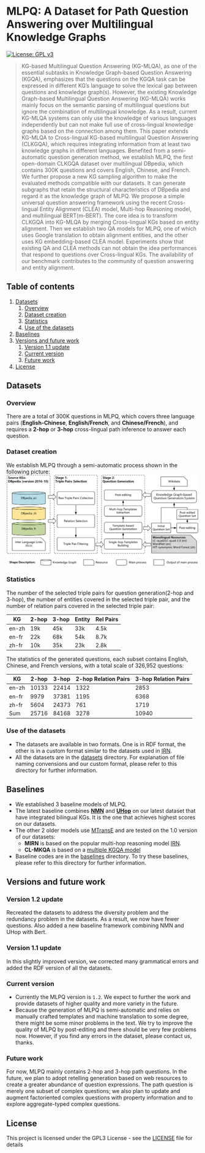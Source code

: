 
# MLPQ: A Dataset for Path Question Answering over Multilingual Knowledge Graphs
[![License: GPL v3](https://img.shields.io/badge/License-GPLv3-blue.svg)](LICENSE.txt)

> KG-based Multilingual Question Answering (KG-MLQA), as one of the essential subtasks in Knowledge Graph-based Question Answering (KGQA), emphasizes that the questions on the KGQA task can be expressed in different KG’s language to solve the lexical gap between questions and knowledge graph(s). However, the existing Knowledge Graph-based Multilingual Question Answering (KG-MLQA) works mainly focus on the semantic parsing of multilingual questions but ignore the combination of multilingual knowledge. As a result, current KG-MLQA systems can only use the knowledge of various languages independently but can not make full use of cross-lingual knowledge graphs based on the connection among them. This paper extends KG-MLQA to Cross-lingual KG-based multilingual Question Answering (CLKGQA), which requires integrating information from at least two knowledge graphs in different languages. Benefited from a semi-automatic question generation method, we establish MLPQ, the first open-domain CLKGQA dataset over multilingual DBpedia, which contains 300K questions and covers English, Chinese, and French. We further propose a new KG sampling algorithm to make the evaluated methods compatible with our datasets. It can generate subgraphs that retain the structural characteristics of DBpedia and regard it as the knowledge graph of MLPQ. We propose a simple universal question answering framework using the recent Cross-lingual Entity Alignment (CLEA) model, Multi-hop Reasoning model, and multilingual BERT(m-BERT). The core idea is to transform CLKGQA into KG-MLQA by merging Cross-lingual KGs based on entity alignment. Then we establish two QA models for MLPQ, one of which uses Google translation to obtain alignment entities, and the other uses KG embedding-based CLEA model. Experiments show that existing QA and CLEA methods can not obtain the idea performances that respond to questions over Cross-lingual KGs. The availability of our benchmark contributes to the community of question answering and entity alignment.

## Table of contents
  1. [Datasets](#datasets)
       1. [Overview](#overview)
       2. [Dataset creation](#dataset-creation)
       3. [Statistics](#statistics)
       4. [Use of the datasets](#use-of-the-datasets)
  2. [Baselines](#baselines)
  3. [Versions and future work](#versions-and-future-work)
       1. [Version 1.1 update](#version-11-update)
       2. [Current version](#current-version)
       3. [Future work](#future-work)
  4. [License](#license)

## Datasets

### Overview
There are a total of 300K questions in MLPQ, which covers three language pairs (**English-Chinese**, **English/French**, and **Chinese/French**), and requires a **2-hop** or **3-hop** cross-lingual path inference to answer each question.

### Dataset creation
We establish MLPQ through a semi-automatic process shown in the following picture:
![Dataset Creation](resources/dataset_creation.png)

### Statistics

The number of the selected triple pairs for question generation(2-hop and 3-hop), the number of entities covered in the selected triple pair, and the number of relation pairs covered in the selected triple pair:

| KG | 2-hop | 3-hop | Entity | Rel Pairs |
| --- | --- | --- | --- | --- |
| en-zh | 19k | 45k | 33k | 4.5k |
| en-fr | 22k | 68k | 54k | 8.7k |
| zh-fr | 10k | 35k | 23k | 2.8k |
 
The statistics of the generated questions, each subset contains English, Chinese, and French versions, with a total scale of 326,952 questions:

| KG    | 2-hop | 3-hop | 2-hop Relation Pairs | 3-hop Relation Pairs|
| ----- | ----- | ----- | -------------- | -------------- |
| en-zh | 10133 | 22414 | 1322           | 2853 |
| en-fr | 9979  | 37381 | 1195           | 6368 |
| zh-fr | 5604  | 24373 | 761            | 1719 |
| Sum   | 25716 | 84168 | 3278           | 10940 |

### Use of the datasets
- The datasets are available in two formats. One is in RDF format, the other is in a custom format similar to the datasets used in [IRN](https://github.com/zmtkeke/IRN/tree/master/PathQuestion).
- All the datasets are in the [datasets](./datasets) directory. For explanation of file naming convensions and our custom format, please refer to this directory for further information.

## Baselines
- We established 3 baseline models of MLPQ.
- The latest baseline combines [**NMN**](https://github.com/StephanieWyt/NMN) and [**UHop**](https://github.com/zychen423/UHop.git) on our latest dataset that have integrated bilingual KGs. It is the one that achieves highest scores on our datasets.
- The other 2 older models use [MTransE](https://github.com/muhaochen/MTransE-tf) and are tested on the 1.0 version of our datasets:
  - **MIRN** is based on the popular multi-hop reasoning model [IRN](https://github.com/zmtkeke/IRN/tree/master).
  - **CL-MKQA** is based on a [multiple KGQA model](https://dl.acm.org/doi/10.5555/3016100.3016335)
- Baseline codes are in the [baselines](baselines) directory. To try these baselines, please refer to this directory for further information.

## Versions and future work

### Version 1.2 update
Recreated the datasets to address the diversity problem and the redundancy problem in the datasets. As a result, we now have fewer questions. Also added a new baseline framework combining NMN and UHop with Bert.
### Version 1.1 update
In this slightly improved version, we corrected many grammatical errors and added the RDF version of all the datasets.

### Current version
- Currently the MLPQ version is `1.2`. We expect to further the work and provide datasets of higher quality and more variety in the future.
- Because the generation of MLPQ is semi-automatic and relies on manually crafted templates and machine translation to some degree, there might be some minor problems in the text. We try to improve the quality of MLPQ by post-editing and there should be very few problems now. However, if you find any errors in the dataset, please contact us, thanks.

### Future work
For now, MLPQ mainly contains 2-hop and 3-hop path questions. In the future, we plan to adopt retelling generation based on web resources to create a greater abundance of question expressions. The path question is merely one subset of complex questions; we also plan to update and augment factoriented complex questions with property information and to explore aggregate-typed complex questions.

## License
This project is licensed under the GPL3 License - see the [LICENSE](LICENSE.txt) file for details
